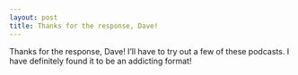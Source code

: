 ```yaml
---
layout: post
title: Thanks for the response, Dave!
---
```


Thanks for the response, Dave! I’ll have to try out a few of these podcasts. I
have definitely found it to be an addicting format!

